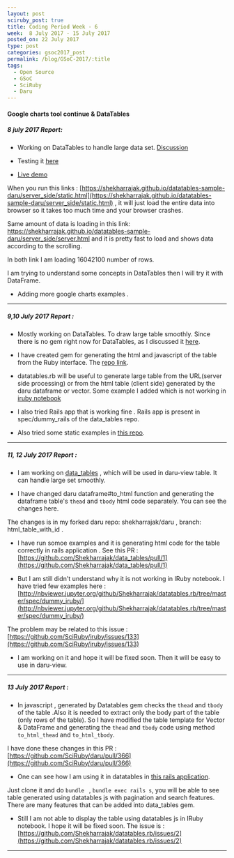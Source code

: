 ```yaml
---
layout: post
sciruby_post: true
title: Coding Period Week - 6
week:  8 July 2017 - 15 July 2017
posted_on: 22 July 2017
type: post
categories: gsoc2017_post
permalink: /blog/GSoC-2017/:title
tags:
  - Open Source
  - GSoC
  - SciRuby
  - Daru
---
```



#### Google charts tool continue &  DataTables


##### 8 july 2017 Report:

- Working on DataTables to handle large data set. [Discussion](https://datatables.net/forums/discussion/43379/is-there-any-ruby-gem-for-the-datatables#latest)

- Testing it [here](https://github.com/Shekharrajak/datatables-sample-daru)

- [Live demo](https://shekharrajak.github.io/datatables-sample-daru/)

When you run this links : [https://shekharrajak.github.io/datatables-sample-daru/server_side/static.html](https://shekharrajak.github.io/datatables-sample-daru/server_side/static.html) , it will just load the entire data into browser so it takes too much time and your browser crashes.

Same amount of data is loading in this link: https://shekharrajak.github.io/datatables-sample-daru/server_side/server.html and it is pretty fast to load and shows data according to the scrolling.

In both link I am loading 16042100 number of rows.

I am trying to understand some concepts in DataTables then I will try it with DataFrame.

- Adding more google charts examples .

-------------------------------------------------

##### 9,10 July 2017 Report :

- Mostly working on DataTables. To draw large table smoothly. Since there is no gem right now for DataTables, as I discussed it [here](https://datatables.net/forums/discussion/comment/114087#Comment_114087).

-  I have created gem for generating the html and javascript of the table from the Ruby interface. The [repo link](https://github.com/Shekharrajak/data_tables).

- datatables.rb will be useful to generate large table from the URL(server side processing) or from the html table (client side) generated by the daru dataframe or vector.  Some example I added which is not working in [iruby notebook ](http://nbviewer.jupyter.org/github/Shekharrajak/datatables.rb/blob/master/spec/dummy_iruby/Basic%20Testing%20some%20methods.ipynb)

- I also tried Rails app that is working fine . Rails app is present in spec/dummy_rails of the data_tables repo.

- Also tried some static examples in [this repo](https://github.com/Shekharrajak/datatables-sample-daru).



-------------------------------------------------

##### 11, 12 July 2017 Report :

- I am working on [data_tables](https://github.com/Shekharrajak/datatables.rb) , which will be used in daru-view table. It can handle large set smoothly.

- I have changed daru dataframe#to_html function and generating the dataframe table's `thead` and `tbody` html code separately. You can see the changes here.

The changes is in my forked daru repo: shekharrajak/daru , branch: html_table_with_id .

- I have run somoe examples and it is generating html code for the table correctly in rails application . See this PR : [https://github.com/Shekharrajak/data_tables/pull/1](https://github.com/Shekharrajak/data_tables/pull/1)

-  But I am still didn't understand why it is not working in IRuby notebook. I have tried few examples here : [http://nbviewer.jupyter.org/github/Shekharrajak/datatables.rb/tree/master/spec/dummy_iruby/](http://nbviewer.jupyter.org/github/Shekharrajak/datatables.rb/tree/master/spec/dummy_iruby/)

The problem may be related to this issue : [https://github.com/SciRuby/iruby/issues/133](https://github.com/SciRuby/iruby/issues/133)

- I am working on it and hope it will be fixed soon. Then it will be easy to use in daru-view.


-------------------------------------------------

##### 13 July 2017 Report :

- In javascript , generated by Datatables gem checks the `thead` and `tbody` of the table .Also it is needed to extract only the body part of the table (only rows of the table). So I have modified the table template for Vector & DataFrame and generating the `thead` and `tbody` code using method `to_html_thead` and `to_html_tbody`.

I have done these changes in this PR : [https://github.com/SciRuby/daru/pull/366](https://github.com/SciRuby/daru/pull/366)

- One can see how I am using it in datatables in [this rails application](https://github.com/Shekharrajak/datatables.rb/blob/master/spec/dummy_rails/app/controllers/application_controller.rb#L24).

Just clone it and do  `bundle ` , `bundle exec rails s`, you will be able to see table generated using datatables js with pagination and search features. There are many features that can be added into data_tables gem.

- Still I am not able to display the table using datatables js in IRuby notebook. I hope it will be fixed soon. The issue is : [https://github.com/Shekharrajak/datatables.rb/issues/2](https://github.com/Shekharrajak/datatables.rb/issues/2)

-------------------------------------------------

